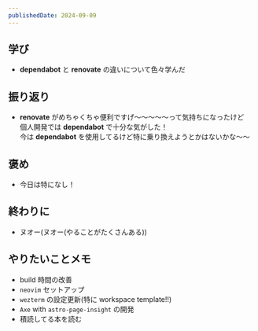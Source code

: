 ```yaml
---
publishedDate: 2024-09-09
---
```


## 学び

- **dependabot** と **renovate** の違いについて色々学んだ

## 振り返り

- **renovate** がめちゃくちゃ便利ですげ〜〜〜〜〜って気持ちになったけど  
  個人開発では **dependabot** で十分な気がした！  
  今は **dependabot** を使用してるけど特に乗り換えようとかはないかな〜〜

## 褒め

- 今日は特になし！

## 終わりに

- ヌオー(ヌオー(やることがたくさんある))

## やりたいことメモ

- build 時間の改善
- `neovim` セットアップ
- `wezterm` の設定更新(特に workspace template!!)
- `Axe` with `astro-page-insight` の開発
- 積読してる本を読む
